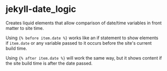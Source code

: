 # jekyll-date_logic
Creates liquid elements that allow comparison of date/time variables in front matter to site time.

Using `{% before item.date %}` works like an if statement to show elements if `item.date` or any variable passed to it occurs before the site's current build time.

Using `{% after item.date %}` will work the same way, but it shows content if the site build time is after the date passed.
